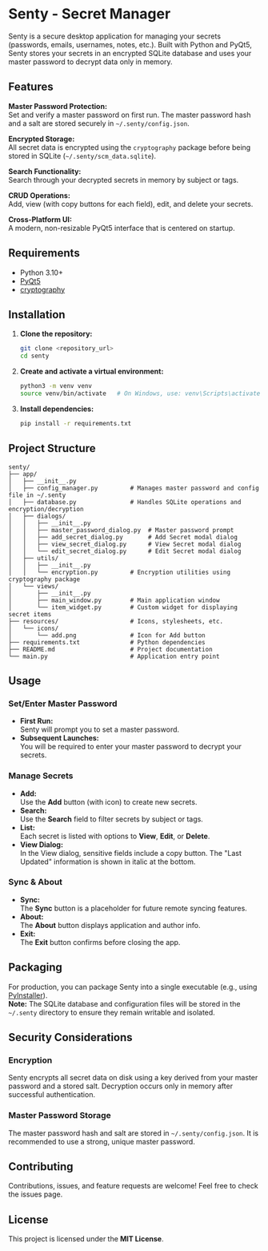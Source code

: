 # Senty - Secret Manager

Senty is a secure desktop application for managing your secrets (passwords, emails, usernames, notes, etc.). Built with Python and PyQt5, Senty stores your secrets in an encrypted SQLite database and uses your master password to decrypt data only in memory.

## Features

**Master Password Protection:**  
Set and verify a master password on first run. The master password hash and a salt are stored securely in `~/.senty/config.json`.

**Encrypted Storage:**  
All secret data is encrypted using the `cryptography` package before being stored in SQLite (`~/.senty/scm_data.sqlite`).

**Search Functionality:**  
Search through your decrypted secrets in memory by subject or tags.

**CRUD Operations:**  
Add, view (with copy buttons for each field), edit, and delete your secrets.

**Cross-Platform UI:**  
A modern, non-resizable PyQt5 interface that is centered on startup.

## Requirements

- Python 3.10+
- [PyQt5](https://pypi.org/project/PyQt5/)
- [cryptography](https://pypi.org/project/cryptography/)

## Installation

1. **Clone the repository:**

   ```bash
   git clone <repository_url>
   cd senty
   ```

2. **Create and activate a virtual environment:**

	```bash
	python3 -m venv venv
	source venv/bin/activate   # On Windows, use: venv\Scripts\activate
	```

3. **Install dependencies:**

	```bash
	pip install -r requirements.txt
	```
## Project Structure

	senty/
	├── app/
	│   ├── __init__.py
	│   ├── config_manager.py         # Manages master password and config file in ~/.senty
	│   ├── database.py               # Handles SQLite operations and encryption/decryption
	│   ├── dialogs/
	│   │   ├── __init__.py
	│   │   ├── master_password_dialog.py  # Master password prompt
	│   │   ├── add_secret_dialog.py       # Add Secret modal dialog
	│   │   ├── view_secret_dialog.py      # View Secret modal dialog
	│   │   └── edit_secret_dialog.py      # Edit Secret modal dialog
	│   ├── utils/
	│   │   ├── __init__.py
	│   │   └── encryption.py         # Encryption utilities using cryptography package
	│   └── views/
	│       ├── __init__.py
	│       ├── main_window.py        # Main application window
	│       └── item_widget.py        # Custom widget for displaying secret items
	├── resources/                    # Icons, stylesheets, etc.
	│   └── icons/
	│       └── add.png               # Icon for Add button
	├── requirements.txt              # Python dependencies
	├── README.md                     # Project documentation
	└── main.py                       # Application entry point

## Usage

### Set/Enter Master Password
- **First Run:**  
  Senty will prompt you to set a master password.
- **Subsequent Launches:**  
  You will be required to enter your master password to decrypt your secrets.

### Manage Secrets
- **Add:**  
  Use the **Add** button (with icon) to create new secrets.
- **Search:**  
  Use the **Search** field to filter secrets by subject or tags.
- **List:**  
  Each secret is listed with options to **View**, **Edit**, or **Delete**.
- **View Dialog:**  
  In the View dialog, sensitive fields include a copy button. The "Last Updated" information is shown in italic at the bottom.

### Sync & About
- **Sync:**  
  The **Sync** button is a placeholder for future remote syncing features.
- **About:**  
  The **About** button displays application and author info.
- **Exit:**  
  The **Exit** button confirms before closing the app.


## Packaging

For production, you can package Senty into a single executable (e.g., using [PyInstaller](https://pyinstaller.readthedocs.io/en/stable/)).  
**Note:** The SQLite database and configuration files will be stored in the `~/.senty` directory to ensure they remain writable and isolated.


## Security Considerations

### Encryption
Senty encrypts all secret data on disk using a key derived from your master password and a stored salt. Decryption occurs only in memory after successful authentication.

### Master Password Storage
The master password hash and salt are stored in `~/.senty/config.json`. It is recommended to use a strong, unique master password.


## Contributing

Contributions, issues, and feature requests are welcome! Feel free to check the issues page.


## License

This project is licensed under the **MIT License**.



